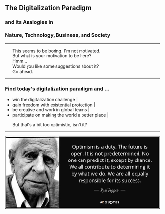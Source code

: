 ## The Digitalization Paradigm

### and its Analogies in
### Nature, Technology, Business, and Society

---

<ul>
  <li style="list-style-type: none;">This seems to be boring. I'm not motivated.</li>
  <li class="fragment" style="list-style-type: none;">But what is your motivation to be here?</li>
  <li class="fragment" style="list-style-type: none;">Hmm...</li>
  <li class="fragment" style="list-style-type: none;">Would you like some suggestions about it?</li>
  <li class="fragment" style="list-style-type: none;">Go ahead.</li>
</ul>

---

### Find today's digitalization paradigm and ...

- win the digitalization challenge |
- gain freedom with existential protection |
- be creative and work in global teams |
- participate on making the world a better place |
<ul>
  <li class="fragment" style="list-style-type: none;">But that's a bit too optimistic, isn't it?</li>
</ul>

---

![digitalization changed my life](assets/image/quote-optimism-is-a-duty-the-future-is-open-it-is-not-predetermined-no-one-can-predict-it-karl-popper-146-31-11.jpg)



